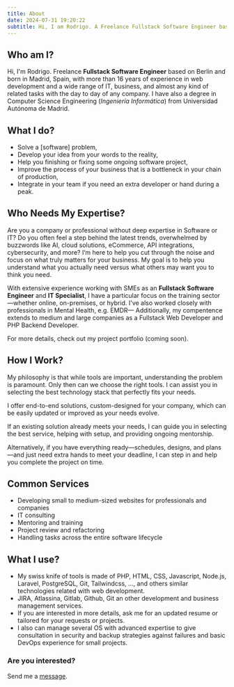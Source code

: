 ```yaml
---
title: About
date: 2024-07-31 19:20:22
subtitle: Hi, I am Rodrigo. A Freelance Fullstack Software Engineer based on Berlín.
---
```

## Who am I?

Hi, I'm Rodrigo. Freelance **Fullstack Software Engineer** based on Berlin and born in Madrid, Spain, with more than 16 years of experience in web development and a wide range of IT, business, and almost any kind of related tasks with the day to day of any company. I have also a degree in Computer Science Engineering (_Ingeniería Informática_) from Universidad Autónoma de Madrid. 


## What I do?

- Solve a \[software] problem,
- Develop your idea from your words to the reality,
- Help you finishing or fixing some ongoing software project,
- Improve the process of your business that is a bottleneck in your chain of production,
- Integrate in your team if you need an extra developer or hand during a peak.

## Who Needs My Expertise?

Are you a company or professional without deep expertise in Software or IT? Do you often feel a step behind the latest trends, overwhelmed by buzzwords like AI, cloud solutions, eCommerce, API integrations, cybersecurity, and more? I’m here to help you cut through the noise and focus on what truly matters for your business. My goal is to help you understand what you actually need versus what others may want you to think you need.

With extensive experience working with SMEs as an **Fullstack Software Engineer** and **IT Specialist**, I have a particular focus on the training sector —whether online, on-premises, or hybrid. I've also worked closely with professionals in Mental Health, e.g. EMDR— Additionally, my compentence extends to medium and large companies as a Fullstack Web Developer and PHP Backend Developer.

For more details, check out my project portfolio (coming soon).

## How I Work?

My philosophy is that while tools are important, understanding the problem is paramount. Only then can we choose the right tools. I can assist you in selecting the best technology stack that perfectly fits your needs.

I offer end-to-end solutions, custom-designed for your company, which can be easily updated or improved as your needs evolve.

If an existing solution already meets your needs, I can guide you in selecting the best service, helping with setup, and providing ongoing mentorship.

Alternatively, if you have everything ready—schedules, designs, and plans—and just need extra hands to meet your deadline, I can step in and help you complete the project on time.

## Common Services

- Developing small to medium-sized websites for professionals and companies
- IT consulting
- Mentoring and training
- Project review and refactoring
- Handling tasks across the entire software lifecycle

## What I use?

- My swiss knife of tools is made of PHP, HTML, CSS, Javascript, Node.js, Laravel, PostgreSQL, Git, Tailwindcss, ..., and others similar technologies related with web development.
- JIRA, Atlassina, Gitlab, Github, Git an other development and business management services.
- If you are interested in more details, ask me for an updated resume or tailored for your requests or projects.
- I also can manage several OS with advanced expertise to give consultation in security and backup strategies against failures and basic DevOps experience for small projects.

### Are you interested?

Send me a [message](mailto:rodiemdr+hexo@gmail.com).
